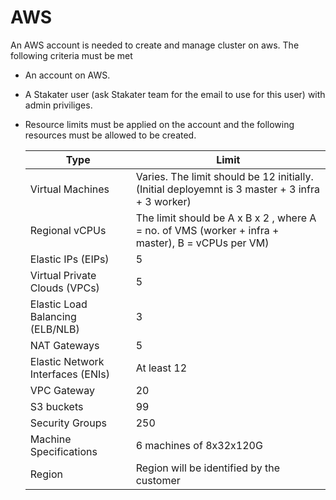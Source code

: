 # AWS

An AWS account is needed to create and manage cluster on aws. The following criteria must be met

- An account on AWS.
- A Stakater user (ask Stakater team for the email to use for this user) with admin priviliges.
- Resource limits must be applied on the account and the following resources must be allowed to be created.

  |Type        | Limit |
    |------------|------------|
  | Virtual Machines | Varies. The limit should be 12 initially. (Initial deployemnt is 3 master + 3 infra + 3 worker)|
  | Regional vCPUs | The limit should be A x B x 2 , where A = no. of VMS (worker + infra + master), B = vCPUs per VM) |
  | Elastic IPs (EIPs) | 5 |
  | Virtual Private Clouds (VPCs) | 5 |
  | Elastic Load Balancing (ELB/NLB) | 3 |
  | NAT Gateways | 5 |
  | Elastic Network Interfaces (ENIs) | At least 12 |
  | VPC Gateway| 20 |
  | S3 buckets| 99 |
  | Security Groups| 250|
  | Machine Specifications | 6 machines of 8x32x120G |
  | Region | Region will be identified by the customer |
